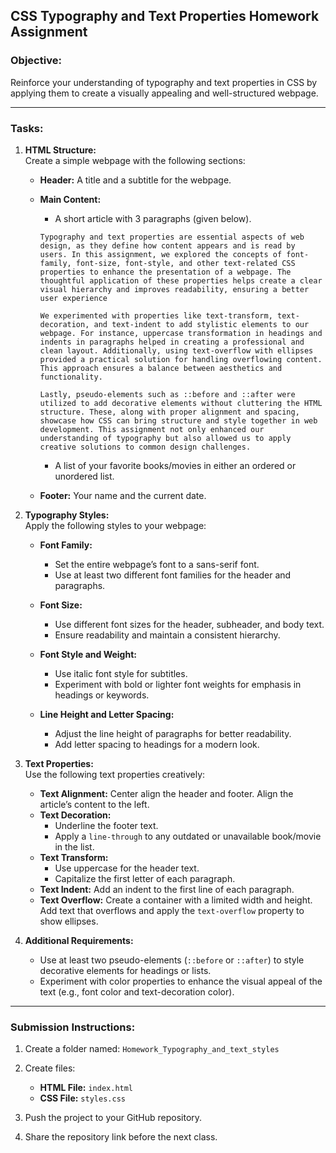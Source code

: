 ## CSS Typography and Text Properties Homework Assignment

### Objective:

Reinforce your understanding of typography and text properties in CSS by applying them to create a visually appealing and well-structured webpage.

---

### Tasks:

1. **HTML Structure:**  
   Create a simple webpage with the following sections:

   - **Header:** A title and a subtitle for the webpage.
   - **Main Content:**

     - A short article with 3 paragraphs (given below).

     ```
     Typography and text properties are essential aspects of web design, as they define how content appears and is read by users. In this assignment, we explored the concepts of font-family, font-size, font-style, and other text-related CSS properties to enhance the presentation of a webpage. The thoughtful application of these properties helps create a clear visual hierarchy and improves readability, ensuring a better user experience
     ```

     ```
     We experimented with properties like text-transform, text-decoration, and text-indent to add stylistic elements to our webpage. For instance, uppercase transformation in headings and indents in paragraphs helped in creating a professional and clean layout. Additionally, using text-overflow with ellipses provided a practical solution for handling overflowing content. This approach ensures a balance between aesthetics and functionality.
     ```

     ```
     Lastly, pseudo-elements such as ::before and ::after were utilized to add decorative elements without cluttering the HTML structure. These, along with proper alignment and spacing, showcase how CSS can bring structure and style together in web development. This assignment not only enhanced our understanding of typography but also allowed us to apply creative solutions to common design challenges.
     ```

     - A list of your favorite books/movies in either an ordered or unordered list.

   - **Footer:** Your name and the current date.

2. **Typography Styles:**  
   Apply the following styles to your webpage:

   - **Font Family:**

     - Set the entire webpage’s font to a sans-serif font.
     - Use at least two different font families for the header and paragraphs.

   - **Font Size:**

     - Use different font sizes for the header, subheader, and body text.
     - Ensure readability and maintain a consistent hierarchy.

   - **Font Style and Weight:**

     - Use italic font style for subtitles.
     - Experiment with bold or lighter font weights for emphasis in headings or keywords.

   - **Line Height and Letter Spacing:**
     - Adjust the line height of paragraphs for better readability.
     - Add letter spacing to headings for a modern look.

3. **Text Properties:**  
   Use the following text properties creatively:

   - **Text Alignment:** Center align the header and footer. Align the article’s content to the left.
   - **Text Decoration:**
     - Underline the footer text.
     - Apply a `line-through` to any outdated or unavailable book/movie in the list.
   - **Text Transform:**
     - Use uppercase for the header text.
     - Capitalize the first letter of each paragraph.
   - **Text Indent:** Add an indent to the first line of each paragraph.
   - **Text Overflow:** Create a container with a limited width and height. Add text that overflows and apply the `text-overflow` property to show ellipses.

4. **Additional Requirements:**
   - Use at least two pseudo-elements (`::before` or `::after`) to style decorative elements for headings or lists.
   - Experiment with color properties to enhance the visual appeal of the text (e.g., font color and text-decoration color).

---

### Submission Instructions:

1. Create a folder named: `Homework_Typography_and_text_styles`

1. Create files:

   - **HTML File:** `index.html`
   - **CSS File:** `styles.css`

1. Push the project to your GitHub repository.
1. Share the repository link before the next class.
